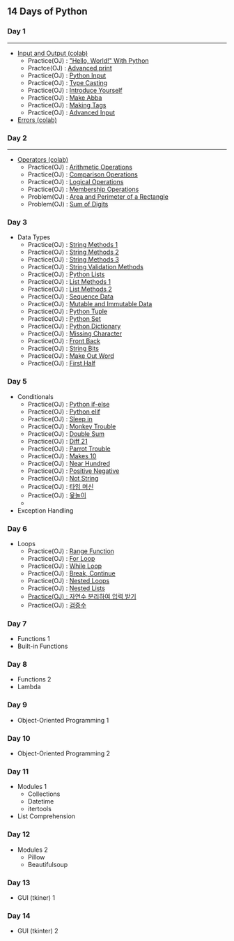 ## 14 Days of Python

### Day 1
---
* <a href = "https://colab.research.google.com/drive/1a1rZB5tIMluQqgSrgOWFDETsv_a7kHTn?usp=sharing">Input and Output (colab)</a>
    * Practice(OJ) : <a href = "http://3.131.175.105/problem/0213">"Hello, World!" With Python</a>
    * Practce(OJ) : <a href="http://3.131.175.105/problem/0284">Advanced print</a>
    * Practice(OJ) : <a href = "http://3.131.175.105/problem/0214">Python Input</a>
    * Practice(OJ) : <a href = "http://3.131.175.105/problem/0217">Type Casting</a>
    * Practice(OJ) : <a href = "http://3.131.175.105/problem/0219">Introduce Yourself</a>
    * Practice(OJ) : <a href="http://3.131.175.105/problem/0235">Make Abba</a>
    * Practice(OJ) : <a href="http://3.131.175.105/problem/0236">Making Tags</a>
    * Practice(OJ) : <a href = "http://3.131.175.105/problem/0246">Advanced Input</a>
* <a href = "https://colab.research.google.com/drive/17xim7Q8CzN9ybLFZqg_wdBqnKfBfkRO4?usp=sharing">Errors (colab)</a>

### Day 2
---
* <a href="https://colab.research.google.com/drive/1DOiyBG9Ouvg5SZuKxeiAWYa0OE4OkvrL?usp=sharing">Operators (colab)</a>
    * Practice(OJ) : <a href="http://3.131.175.105/problem/0218">Arithmetic Operations</a>
    * Practice(OJ) : <a href="http://3.131.175.105/problem/0223">Comparison Operations</a>
    * Practice(OJ) : <a href="http://3.131.175.105/problem/0224">Logical Operations</a>
    * Practice(OJ) : <a href="http://3.131.175.105/problem/0261">Membership Operations</a>
    * Problem(OJ) : <a href="http://3.131.175.105/problem/0221">Area and Perimeter of a Rectangle</a>
    * Problem(OJ) : <a href="http://3.131.175.105/problem/0222">Sum of Digits</a>

### Day 3
* Data Types
   * Practice(OJ) : <a href="http://3.131.175.105/problem/0237">String Methods 1</a>
   * Practice(OJ) : <a href="http://3.131.175.105/problem/0238">String Methods 2</a> 
   * Practice(OJ) : <a href="http://3.131.175.105/problem/0245">String Methods 3</a> 
   * Practice(OJ) : <a href="http://3.131.175.105/problem/0239">String Validation Methods</a>
   * Practice(OJ) : <a href="http://3.131.175.105/problem/0240">Python Lists</a>
   * Practice(OJ) : <a href="http://3.131.175.105/problem/0241">List Methods 1</a>
   * Practice(OJ) : <a href="http://3.131.175.105/problem/0242">List Methods 2</a>
   * Practice(OJ) : <a href="http://3.131.175.105/problem/0243">Sequence Data</a>
   * Practice(OJ) : <a href="http://3.131.175.105/problem/0244">Mutable and Immutable Data</a>  
   * Practice(OJ) : <a href="http://3.131.175.105/problem/0281">Python Tuple</a>
   * Practice(OJ) : <a href="http://3.131.175.105/problem/0282">Python Set</a>
   * Practice(OJ) : <a href="http://3.131.175.105/problem/0283">Python Dictionary</a>
   * Practice(OJ) : <a href="http://3.131.175.105/problem/0249">Missing Character</a>
   * Practice(OJ) : <a href="http://3.131.175.105/problem/0250">Front Back</a>
   * Practice(OJ) : <a href="http://3.131.175.105/problem/0252">String Bits</a>
   * Practice(OJ) : <a href="http://3.131.175.105/problem/0253">Make Out Word</a>
   * Practice(OJ) : <a href="http://3.131.175.105/problem/0254">First Half</a> 
  
### Day 5
* Conditionals
    * Practice(OJ) : <a href="http://3.131.175.105/problem/0225">Python if-else</a>  
    * Practice(OJ) : <a href="http://3.131.175.105/problem/0226">Python elif</a> 
    * Practice(OJ) : <a href="http://3.131.175.105/problem/0227">Sleep in </a>
    * Practice(OJ) : <a href="http://3.131.175.105/problem/0228">Monkey Trouble</a> 
    * Practice(OJ) : <a href="http://3.131.175.105/problem/0229">Double Sum</a>
    * Practice(OJ) : <a href="http://3.131.175.105/problem/0230">Diff 21</a>
    * Practice(OJ) : <a href="http://3.131.175.105/problem/0231">Parrot Trouble</a>
    * Practice(OJ) : <a href="http://3.131.175.105/problem/0232">Makes 10</a>
    * Practice(OJ) : <a href="http://3.131.175.105/problem/0233">Near Hundred</a>
    * Practice(OJ) : <a href="http://3.131.175.105/problem/0233">Positive Negative</a>
    * Practice(OJ) : <a href="http://3.131.175.105/problem/0248">Not String</a>
    * Practice(OJ) : <a href="http://3.131.175.105/problem/0002">타임 머신</a>
    * Practice(OJ) : <a href="http://3.131.175.105/problem/0005">윷놀이</a>
    * 
* Exception Handling

### Day 6
* Loops
    * Practice(OJ) : <a href="http://3.131.175.105/problem/0262">Range Function</a> 
    * Practice(OJ) : <a href="http://3.131.175.105/problem/0263">For Loop</a>
    * Practice(OJ) : <a href="http://3.131.175.105/problem/0264">While Loop</a>
    * Practice(OJ) : <a href="http://3.131.175.105/problem/0265">Break, Continue</a>
    * Practice(OJ) : <a href="http://3.131.175.105/problem/0285">Nested Loops</a> 
    * Practice(OJ) : <a href="http://3.131.175.105/problem/0286">Nested Lists
    * Practice(OJ) : <a href="http://3.131.175.105/problem/0003">자연수 분리하여 입력 받기</a>
    * Practice(OJ) : <a href="http://3.131.175.105/problem/0006">검증수</a>
   

### Day 7
* Functions 1
* Built-in Functions

### Day 8
* Functions 2
* Lambda

### Day 9
* Object-Oriented Programming 1

### Day 10
* Object-Oriented Programming 2

### Day 11
* Modules 1
    * Collections
    * Datetime
    * itertools
* List Comprehension

### Day 12
* Modules 2
    * Pillow
    * Beautifulsoup

### Day 13
* GUI (tkiner) 1

### Day 14
* GUI (tkinter) 2
